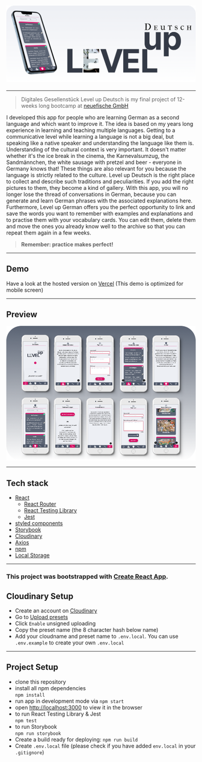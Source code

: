 ## ![hero](/public/logo.png)

---

> Digitales Gesellenstück Level up Deutsch is my final project of 12-weeks long bootcamp at [neuefische GmbH](https://www.neuefische.de)

I developed this app for people who are learning German as a second language and which want to improve it. The idea is based on my years long experience in learning and teaching multiple languages. Getting to a communicative level while learning a language is not a big deal, but speaking like a native speaker and understanding the language like them is. Understanding of the cultural context is very important. It doesn't matter whether it's the ice break in the cinema, the Karnevalsumzug, the Sandmännchen, the white sausage with pretzel and beer - everyone in Germany knows that! These things are also relevant for you because the language is strictly related to the culture. Level up Deutsch is the right place to collect and describe such traditions and peculiarities. If you add the right pictures to them, they become a kind of gallery. With this app, you will no longer lose the thread of conversations in German, because you can generate and learn German phrases with the associated explanations here. Furthermore, Level up German offers you the perfect opportunity to link and save the words you want to remember with examples and explanations and to practise them with your vocabulary cards. You can edit them, delete them and move the ones you already know well to the archive so that you can repeat them again in a few weeks.

> **Remember: practice makes perfect!**

---

## Demo

Have a look at the hosted version on [Vercel](https://level-up-deutsch.vercel.app/) (This demo is optimized for mobile screen)

---

## Preview

![App screens](/public/preview.png)

---

## Tech stack

- [React](https://reactjs.org/)
  - [React Router](https://reactrouter.com/)
  - [React Testing Library](https://testing-library.com/docs/react-testing-library/intro/)
  - [Jest](https://jestjs.io/)
- [styled components](https://styled-components.com/)
- [Storybook](https://storybook.js.org/)
- [Cloudinary](https://cloudinary.com/)
- [Axios](https://axios-http.com/docs/intro)
- [npm](https://www.npmjs.com/)
- [Local Storage](https://developer.mozilla.org/en-US/docs/Web/API/Window/localStorage)

---

### This project was bootstrapped with [Create React App](https://github.com/facebook/create-react-app).

## Cloudinary Setup

- Create an account on [Cloudinary](https://cloudinary.com/)
- Go to [Upload presets](https://cloudinary.com/console/settings/upload#upload_presets)
- Click `Enable` unsigned uploading
- Copy the preset name (the 8 character hash below name)
- Add your cloudname and preset name to `.env.local`. You can use `.env.example` to create your own `.env.local`

---

## Project Setup

- clone this repository
- install all npm dependencies  
   `npm install`
- run app in development mode via `npm start`
- open [http://localhost:3000](http://localhost:3000) to view it in the browser
- to run React Testing Library & Jest  
   `npm test`
- to run Storybook  
  `npm run storybook`
- Create a build ready for deploying: `npm run build`
- Create `.env.local` file (please check if you have added `env.local` in your `.gitignore`)
